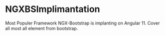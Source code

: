 # NGXBSImplimantation
Most Populer Framework NGX-Bootstrap is implanting on Angular 11. Cover all most all element from bootstrap.
